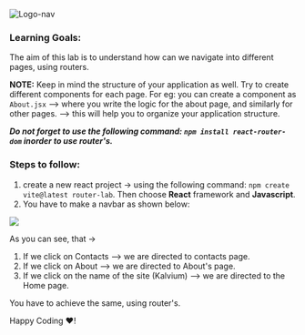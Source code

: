 ![Logo-nav](https://s3.ap-south-1.amazonaws.com/kalvi-education.github.io/front-end-web-development/Kalvium-Logo.png)

### Learning Goals:

The aim of this lab is to understand how can we navigate into different pages, using routers.

**NOTE:** Keep in mind the structure of your application as well. Try to create different components for each page.
For eg: you can create a component as `About.jsx` --> where you write the logic for the about page, and similarly for other pages. --> this will help you to organize your application structure.

***Do not forget to use the following command: `npm install react-router-dom` inorder to use router's.***

### Steps to follow:

1. create a new react project -> using the following command: `npm create vite@latest router-lab`. Then choose **React** framework and **Javascript**.
2. You have to make a navbar as shown below:

![](https://s3.ap-south-1.amazonaws.com/kalvi-education.github.io/front-end-web-development/router.gif)

As you can see, that ->

1. If we click on Contacts --> we are directed to contacts page.
2. If we click on About --> we are directed to About's page.
3. If we click on the name of the site (Kalvium) --> we are directed to the Home page.

You have to achieve the same, using router's.

Happy Coding ❤️!